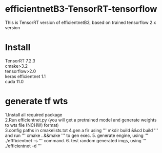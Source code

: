# efficientnetB3-TensorRT-tensorflow
This is TensorRT version of efficientnetB3, based on trained tensorflow 2.x version<br>

# Install
TensorRT 7.2.3<br>
cmake>3.2<br>
tensorflow>2.0<br>
keras efficientnet 1.1<br>
cuda 11.0<br>

# generate tf wts
1.Install all required package<br>
2.Run efficientnet.py (you will get a pretrained model and generate weights to wts file (NCHW) format)<br>
3.config paths in cmakelists.txt
4.gen a fir using 
'''
mkdir build &&cd build
'''
and run 
'''
cmake ..&&make
'''
to gen exec.
5. generate engine, using
'''
./effficientnet -s
'''
command.
6. test random generated imgs, using
'''
./efficientnet -d
'''
